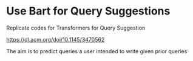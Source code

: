 # Use Bart for Query Suggestions
Replicate codes for Transformers for Query Suggestion

https://dl.acm.org/doi/10.1145/3470562


The aim is to predict queries a user intended to write given prior queries
